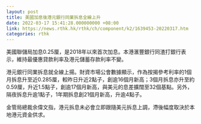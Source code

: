 ```yaml
---
layout: post
title: 美國加息後港元銀行同業拆息全線上升
date: 2022-03-17 15:41:28.000000000 +08:00
link: https://news.rthk.hk/rthk/ch/component/k2/1639453-20220317.htm
categories: rthk
---
```


美國聯儲局加息0.25厘，是2018年以來首次加息。本港滙豐銀行同渣打銀行表示，維持最優惠貸款利率及港元儲蓄存款利率不變。

港元銀行同業拆息就全線上揚。財資市場公會數據顯示，作為按揭參考利率的1個月拆息升至近0.285厘，較昨日升近2點子，創逾16個月新高；3個月拆息亦升至約0.59厘，升近1.5點子，創逾17個月新高，與美元的息差擴闊至32個基點。另外，隔夜拆息升逾1點子，1年期拆息創21個月新高，升逾4點子。

金管局總裁余偉文指，港元拆息未必會立即跟隨美元拆息上調，滯後幅度取決於本地港元資金供求。

